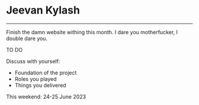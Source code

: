 # Jeevan Kylash
---
Finish the damn website withing this month. I dare you motherfucker, I double dare you.


TO DO

Discuss with yourself:
- Foundation of the project
- Roles you played
- Things you delivered

This weekend: 24-25 June 2023